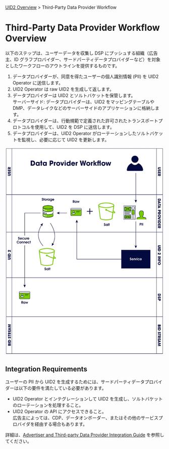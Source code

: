 [UID2 Overview](../README-ja.md) > Third-Party Data Provider Workflow

# Third-Party Data Provider Workflow Overview

以下のステップは、ユーザーデータを収集し DSP にプッシュする組織（広告主、ID グラフプロバイダー、サードパーティデータプロバイダーなど）を対象としたワークフローのアウトラインを提供するものです。

1. データプロバイダーが、同意を得たユーザーの個人識別情報 (PII) を UID2 Operator に送信します。
2. UID2 Operator は raw UID2 を生成して返します。
3. データプロバイダーは UID2 とソルトバケットを保管します。<br/>
   サーバーサイド: データプロバイダーは、UID2 をマッピングテーブルや DMP、データレイクなどのサーバーサイドのアプリケーションに格納します。
4. データプロバイダーは、行動規範で定義された許可されたトランスポートプロトコルを使用して、UID2 を DSP に送信します。
5. データプロバイダーは、UID2 Operator がローテーションしたソルトバケットを監視し、必要に応じて UID2 を更新します。

![Data Provider Workflow](../images/data_provider.jpg)

## Integration Requirements

ユーザーの PII から UID2 を生成するためには、サードパーティデータプロバイダーは以下の要件を満たしている必要があります。

- UID2 Operator とインテグレーションして UID2 を生成し、ソルトバケットのローテーションを処理すること。
- UID2 Operator の API にアクセスできること。<br/>広告主によっては、CDP、データオンボーダー、またはその他のサービスプロバイダを経由する場合もあります。

詳細は、[Advertiser and Third-party Data Provider Integration Guide](../api-ja/v2/guides/advertiser-dataprovider-guide.md) を参照してください。
